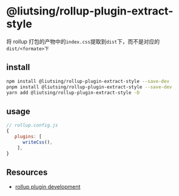 # @liutsing/rollup-plugin-extract-style

将 rollup 打包的产物中的`index.css`提取到`dist`下，而不是对应的`dist/<formate>下`

## install

```sh
npm install @liutsing/rollup-plugin-extract-style --save-dev
pnpm install @liutsing/rollup-plugin-extract-style --save-dev
yarn add @liutsing/rollup-plugin-extract-style -D
```

## usage

```js
// rollup.config.js
{
   plugins: [
      writeCss(),
    ],
}
```

## Resources

- [rollup plugin development](https://rollupjs.org/plugin-development)
